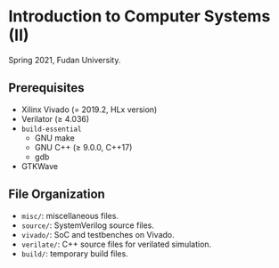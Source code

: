 # Introduction to Computer Systems (II)

Spring 2021, Fudan University.

## Prerequisites

* Xilinx Vivado (= 2019.2, HLx version)
* Verilator (≥ 4.036)
* `build-essential`
    * GNU make
    * GNU C++ (≥ 9.0.0, C++17)
    * gdb
* GTKWave

## File Organization

* `misc/`: miscellaneous files.
* `source/`: SystemVerilog source files.
* `vivado/`: SoC and testbenches on Vivado.
* `verilate/`: C++ source files for verilated simulation.
* `build/`: temporary build files.
